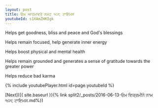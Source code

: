 ```yaml
---
layout: post
title: ਓਮ ਆਤਮਾਵਤੇ ਨਮਹ ੧੦੮ ਟਾਇਮਸ
youtubeId: s1XAmZHKIgk
---
```

 
 
Helps get goodness, bliss and peace and God's blessings
 
Helps remain focused, help generate inner energy 
 
Helps boost physical and mental health 
 
Helps remain grounded and generates a sense of gratitude towards the greater power 
 
Helps reduce bad karma
 
 
 
 


{% include youtubePlayer.html id=page.youtubeId %}
 
[Next]({{ site.baseurl }}{% link  split2/_posts/2016-06-13-ਓਮ ਵਿਕ੍ਰਮੀਨੇ ਨਾਮ ੧੦੮ ਟਾਇਮਸ.md%})
 
